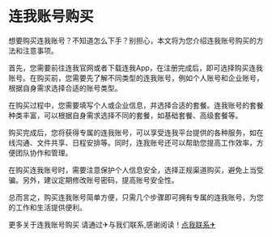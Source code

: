 # 连我账号购买

想要购买连我账号？不知道怎么下手？别担心，本文将为您介绍连我账号购买的方法和注意事项。

首先，您需要前往连我官网或者下载连我App，在注册完成后，即可选择购买连我账号。在购买前，您需要先了解不同类型的连我账号，例如个人账号和企业账号，根据自身需求选择合适的账号类型。

在购买过程中，您需要填写个人或企业信息，并选择合适的套餐。连我账号的套餐种类丰富，可以根据自身需求选择不同的套餐，如基础套餐、高级套餐等。

购买完成后，您将获得专属的连我账号，可以享受连我平台提供的各种服务，如在线沟通、文件共享、日程安排等。同时，连我账号还可以帮助您提高工作效率，方便团队协作和管理。

在购买连我账号时，需要注意保护个人信息安全，选择正规渠道购买，避免上当受骗。另外，建议定期修改账号密码，提高账号安全性。

总而言之，购买连我账号简单方便，只需几个步骤即可拥有专属的连我账号，为您的工作和生活提供便利。

更多关于连我账号购买 请通过✈与我们联系,感谢阅读！[点我联系✈](https://go.G208.com)